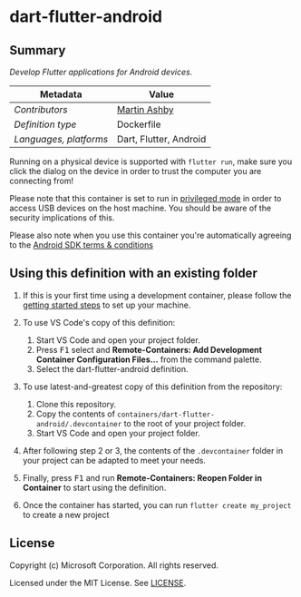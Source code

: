 # dart-flutter-android

## Summary

*Develop Flutter applications for Android devices.*

| Metadata | Value |  
|----------|-------|
| *Contributors* | [Martin Ashby](github.com/MFAshby) |
| *Definition type* | Dockerfile |
| *Languages, platforms* | Dart, Flutter, Android |

Running on a physical device is supported with `flutter run`, make sure you click the 
dialog on the device in order to trust the computer you are connecting from!

Please note that this container is set to run in 
[privileged mode](https://docs.docker.com/engine/reference/run/#runtime-privilege-and-linux-capabilities) 
in order to access USB devices on the host machine. You should be aware of the security 
implications of this. 

Please also note when you use this container you're automatically agreeing to the 
[Android SDK terms & conditions](https://developer.android.com/studio/terms)

## Using this definition with an existing folder

1. If this is your first time using a development container, please follow the [getting started steps](https://aka.ms/vscode-remote/containers/getting-started) to set up your machine.

2. To use VS Code's copy of this definition:
   1. Start VS Code and open your project folder.
   2. Press <kbd>F1</kbd> select and **Remote-Containers: Add Development Container Configuration Files...** from the command palette.
   3. Select the dart-flutter-android definition.

3. To use latest-and-greatest copy of this definition from the repository:
   1. Clone this repository.
   2. Copy the contents of `containers/dart-flutter-android/.devcontainer` to the root of your project folder.
   3. Start VS Code and open your project folder.

4. After following step 2 or 3, the contents of the `.devcontainer` folder in your project can be adapted to meet your needs.

5. Finally, press <kbd>F1</kbd> and run **Remote-Containers: Reopen Folder in Container** to start using the definition.

6. Once the container has started, you can run `flutter create my_project` to create a new project

## License

Copyright (c) Microsoft Corporation. All rights reserved.

Licensed under the MIT License. See [LICENSE](https://github.com/Microsoft/vscode-dev-containers/blob/master/LICENSE).
